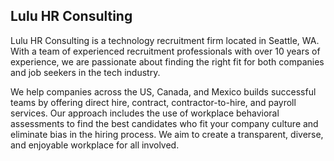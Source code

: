 ## Lulu HR Consulting

Lulu HR Consulting is a technology recruitment firm located in Seattle, WA. With a team of experienced recruitment professionals with over 10 years of experience, we are passionate about finding the right fit for both companies and job seekers in the tech industry.

We help companies across the US, Canada, and Mexico builds successful teams by offering direct hire, contract, contractor-to-hire, and payroll services. Our approach includes the use of workplace behavioral assessments to find the best candidates who fit your company culture and eliminate bias in the hiring process. We aim to create a transparent, diverse, and enjoyable workplace for all involved. 

<br/>
